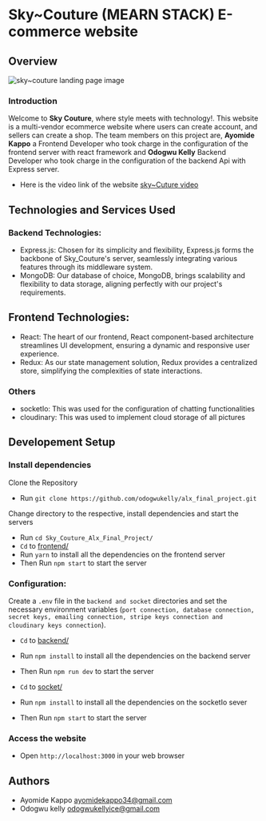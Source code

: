 
# Sky~Couture (MEARN STACK) E-commerce website

## Overview

![sky~couture landing page image](https://github.com/odogwukelly/alx_final_project/blob/main/image/sky_couture.png)

### Introduction

Welcome to **Sky Couture**, where style meets with technology!. This website is a multi-vendor ecommerce website where users can create account, and sellers can create a shop. The team members on this project are, **Ayomide Kappo** a Frontend Developer who took charge in the configuration of the frontend server with react framework and **Odogwu Kelly** Backend Developer who took charge in the configuration of the backend Api with Express server.
   * Here is the video link of the website 
   [sky~Cuture video](https://www.youtube.com/watch?v=xHV7kudKV9c)

## Technologies and Services Used

### Backend Technologies:
   * Express.js: Chosen for its simplicity and flexibility, Express.js forms the backbone of Sky_Couture's server, seamlessly integrating various features through its middleware system.
   * MongoDB: Our database of choice, MongoDB, brings scalability and flexibility to data storage, aligning perfectly with our project's requirements.

## Frontend Technologies:
   * React: The heart of our frontend, React component-based architecture streamlines UI development, ensuring a dynamic and responsive user experience.
   * Redux: As our state management solution, Redux provides a centralized store, simplifying the complexities of state interactions.
 
### Others
   * socketIo: This was used for the configuration of chatting functionalities
   * cloudinary: This was used to implement cloud storage of all pictures  

## Developement Setup
### Install dependencies
   Clone the Repository
   * Run `git clone https://github.com/odogwukelly/alx_final_project.git`


   Change directory to the respective, install dependencies and start the servers
   * Run `cd Sky_Couture_Alx_Final_Project/` 
   * `Cd` to [frontend/](https://github.com/odogwukelly/alx_final_project/tree/main/Sky_Couture_Alx_Final_Project/frontend)
   * Run `yarn` to install all the dependencies on the frontend server
   * Then Run `npm start` to start the server
 
### Configuration:
   Create a `.env` file in the `backend and socket` directories and set the necessary environment variables (`port connection, database connection, secret keys, emailing connection, stripe keys connection and cloudinary keys connection`).

   * `Cd` to [backend/](https://github.com/odogwukelly/alx_final_project/tree/main/Sky_Couture_Alx_Final_Project/backend) 
   * Run `npm install` to install all the dependencies on the backend server
   * Then Run `npm run dev` to start the server

   * `Cd` to [socket/](https://github.com/odogwukelly/alx_final_project/tree/main/Sky_Couture_Alx_Final_Project/socket)
   * Run `npm install` to install all the dependencies on the socketIo sever 
   * Then Run `npm start` to start the server
   
### Access the website
   * Open `http://localhost:3000` in your web browser

## Authors

* Ayomide Kappo <ayomidekappo34@gmail.com>
* Odogwu kelly <odogwukellyice@gmail.com>
